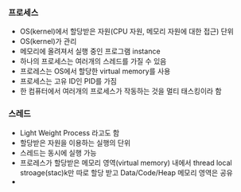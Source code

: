 ### 프로세스
  - OS(kernel)에서 할당받은 자원(CPU 자원, 메모리 자원에 대한 접근) 단위
  - OS(kernel)가 관리
  - 메모리에 올려져서 실행 중인 프로그램 instance
  - 하나의 프로세스는 여러개의 스레드를 가질 수 있음
  - 프로레스는 OS에서 할당한 virtual memory를 사용
  - 프로세스는 고유 ID인 PID를 가짐
  - 한 컴퓨터에서 여러개의 프로세스가 작동하는 것을 멀티 태스킹이라 함

### 스레드
  - Light Weight Process 라고도 함
  - 할당받은 자원을 이용하는 실행의 단위
  - 스레드는 동시에 실행 가능
  - 프로레스가 할당받은 메모리 영역(virtual memory) 내에서 thread local stroage(stac)k만 따로 할당 받고 Data/Code/Heap 메모리 영역은 공유
  - 
